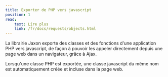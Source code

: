 ```yaml
---
title: Exporter de PHP vers javascript
position: 1
read:
    text: Lire plus
    link: /fr/docs/requests/objects.html
---
```


La librairie Jaxon exporte des classes et des fonctions d'une application PHP vers javascript, de façon à pouvoir les appeler directement depuis une page web dans un navigateur, grâce à Ajax.

Lorsqu'une classe PHP est exportée, une classe javascript du même nom est automatiquement créée et incluse dans la page web.
